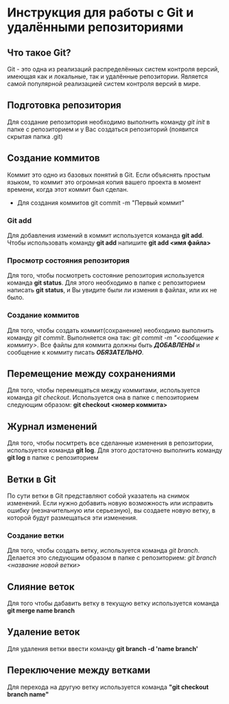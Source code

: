 # Инструкция для работы с Git и удалёнными репозиториями

## Что такое Git?
Git - это одна из реализаций распределённых систем контроля версий, имеющая как и локальные, так и удалённые репозитории. Является самой популярной реализацией систем контроля версий в мире.
## Подготовка репозитория
Для создание репозитория необходимо выполнить команду *git init*  в папке с репозиторием и у Вас создаться репозиторий (появится скрытая папка .git)

## Создание коммитов
Коммит это одно из базовых понятий в Git. Если объяснять простым языком, то коммит это огромная копия вашего проекта в момент времени, когда этот коммит был сделан.
 + Для создания коммитов git commit -m "Первый коммит"
### Git add
Для добавления измений в коммит используется команда **git add**. Чтобы использовать команду **git add** напишите **git add <имя файла>**

### Просмотр состояния репозитория
Для того, чтобы посмотреть состояние репозитория используется команда **git status**. Для этого необходимо в папке с репозиторием написать **git status**, и Вы увидите были ли измения в файлах, или их не было.

### Создание коммитов
Для того, чтобы создать коммит(сохранение) необходимо выполнить команду *git commit*. Выполняется она так: *git commit -m "<сообщение к коммиту>*. Все файлы для коммита должны быть ***ДОБАВЛЕНЫ*** и сообщение к коммиту писать ***ОБЯЗАТЕЛЬНО***.

## Перемещение между сохранениями
Для того, чтобы перемещаться между коммитами, используется команда *git checkout*. Используется она в папке с пепозиторием следующим образом: **git checkout <номер коммита>**

## Журнал изменений
Для того, чтобы посмтреть все сделанные изменения в репозитории, используется команда **git log**. Для этого достаточно выполнить команду **git log** в папке с репозиторием

## Ветки в Git
По сути ветки в Git представляют собой указатель на снимок изменений. Если нужно добавить новую возможность или исправить ошибку (незначительную или серьезную), вы создаете новую ветку, в которой будут размещаться эти изменения.

### Создание ветки

Для того, чтобы создать ветку, используется команда *git branch*. Делается это следующим образом в папке с репозиторием: *git branch <название новой ветки>*

## Слияние веток

Для того чтобы дабавить ветку в текущую ветку используется команда **git merge name branch**

## Удаление веток
Для удаления ветки ввести команду **git branch -d 'name branch'**

## Переключение между ветками

Для перехода на другую ветку используется команда **"git checkout branch name"**